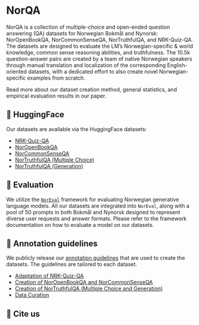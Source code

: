 # NorQA

NorQA is a collection of multiple-choice and open-ended question answering (QA) datasets for Norwegian Bokmål and Nynorsk: NorOpenBookQA, NorCommonSenseQA, NorTruthfulQA, and NRK-Quiz-QA. The datasets are designed to evaluate the LM’s Norwegian-specific & world knowledge, common sense reasoning abilities, and truthfulness. The 10.5k question-answer pairs are created by a team of native Norwegian speakers through manual translation and localization of the corresponding English-oriented datasets, with a dedicated effort to also create novel Norwegian-specific examples from scratch.

Read more about our dataset creation method, general statistics, and empirical evaluation results in our paper.


## 🤗 HuggingFace

Our datasets are available via the HuggingFace datasets:

- [NRK-Quiz-QA](https://huggingface.co/datasets/ltg/nrk_quiz_qa)
- [NorOpenBookQA](https://huggingface.co/datasets/ltg/noropenbookqa)
- [NorCommonSenseQA](https://huggingface.co/datasets/ltg/norcommonsenseqa)
- [NorTruthfulQA (Multiple Choice)](https://huggingface.co/datasets/ltg/nortruthfulqa_mc)
- [NorTruthfulQA (Generation)](https://huggingface.co/datasets/ltg/nortruthfulqa_gen)

## 🤖 Evaluation

We utilize the [```NorEval```](https://github.com/ltgoslo/noreval/) framework for evaluating Norwegian generative language models. All our datasets are integrated into ```NorEval```, along with a pool of 50 prompts in both Bokmål and Nynorsk designed to represent diverse user requests and answer formats. Please refer to the framework documentation on how to evaluate a model on our datasets.

## 👥 Annotation guidelines

We publicly release our [annotation guidelines](./guidelines/) that are used to create the datasets. The guidelines are tailored to each dataset.

- [Adaptation of NRK-Quiz-QA](./guidelines/nrk_quiz_qa.pdf)
- [Creation of NorOpenBookQA and NorCommonSenseQA](./guidelines/noropenbookqa_and_norcommonsenseqa.pdf)
- [Creation of NorTruthfulQA (Multiple Choice and Generation)](./guidelines/nortruthfulqa.pdf)
- [Data Curation](./guidelines/curation.pdf)

## 🔗 Cite us

